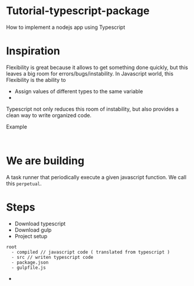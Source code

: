 # Tutorial-typescript-package
How to implement a nodejs app using Typescript

# Inspiration 
Flexibility is great because it allows to get something done quickly, but this leaves a big room for errors/bugs/instability.
In Javascript world, this Flexibility is the ability to
* Assign values of different types to the same variable
* 

Typescript not only reduces this room of instability, but also provides a clean way to write organized code.

Example
```javascript

```

```typescript

```

# We are building
A task runner that periodically execute a given javascript function. We call this `perpetual`.

# Steps
* Download typescript
* Download gulp
* Project setup 
```
root
  - compiled // javascript code ( translated from typescript )
  - src // writen typescript code
  - package.json
  - gulpfile.js
```
* 




